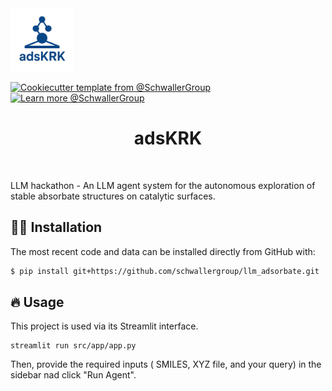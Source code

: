 <img alt="Project logo" src="./assets/logo.png" width="20%">

<br>


[![Cookiecutter template from @SchwallerGroup](https://img.shields.io/badge/Cookiecutter-schwallergroup-blue)](https://github.com/schwallergroup/liac-repo)
[![Learn more @SchwallerGroup](https://img.shields.io/badge/Learn%20%0Amore-schwallergroup-blue)](https://schwallergroup.github.io)




<h1 align="center">
  adsKRK
</h1>


<br>

LLM hackathon - An LLM agent system for the autonomous exploration of stable absorbate structures on catalytic surfaces.

## 👩‍💻 Installation
The most recent code and data can be installed directly from GitHub with:

```bash
$ pip install git+https://github.com/schwallergroup/llm_adsorbate.git
```

## 🔥 Usage
This project is used via its Streamlit interface.
```shell
streamlit run src/app/app.py
```

Then, provide the required inputs ( SMILES, XYZ file, and your query) in the sidebar nad click "Run Agent".
